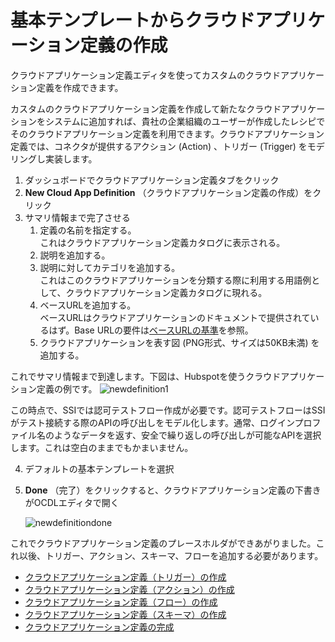 # 基本テンプレートからクラウドアプリケーション定義の作成

クラウドアプリケーション定義エディタを使ってカスタムのクラウドアプリケーション定義を作成できます。

カスタムのクラウドアプリケーション定義を作成して新たなクラウドアプリケーションをシステムに追加すれば、貴社の企業組織のユーザーが作成したレシピでそのクラウドアプリケーション定義を利用できます。クラウドアプリケーション定義では、コネクタが提供するアクション (Action) 、トリガー (Trigger) をモデリングし実装します。

1. ダッシュボードでクラウドアプリケーション定義タブをクリック
2. **New Cloud App Definition** （クラウドアプリケーション定義の作成）をクリック
3. サマリ情報まで完了させる
    1. 定義の名前を指定する。<br/>これはクラウドアプリケーション定義カタログに表示される。
    2. 説明を追加する。
    3. 説明に対してカテゴリを追加する。<br/>これはこのクラウドアプリケーションを分類する際に利用する用語例として、クラウドアプリケーション定義カタログに現れる。
    4. ベースURLを追加する。<br/>ベースURLはクラウドアプリケーションのドキュメントで提供されているはず。Base URLの要件は[ベースURLの基準](CustomCloudApp_2_2.md#ベースURLの基準)を参照。
    5. クラウドアプリケーションを表す図 (PNG形式、サイズは50KB未満) を追加する。

これでサマリ情報まで到達します。下図は、Hubspotを使うクラウドアプリケーション定義の例です。
![newdefinition1](https://docs.oracle.com/en/cloud/paas/self-service-integration-cloud/ssiag/img/newdefinition1.png)

この時点で、SSIでは認可テストフロー作成が必要です。認可テストフローはSSIがテスト接続する際のAPIの呼び出しをモデル化します。通常、ログインプロファイル名のようなデータを返す、安全で繰り返しの呼び出しが可能なAPIを選択します。これは空白のままでもかまいません。

4. デフォルトの基本テンプレートを選択
5. **Done** （完了）をクリックすると、クラウドアプリケーション定義の下書きがOCDLエディタで開く

    ![newdefinitiondone](https://docs.oracle.com/en/cloud/paas/self-service-integration-cloud/ssiag/img/newdefinitiondone.png)

これでクラウドアプリケーション定義のプレースホルダができあがりました。これ以後、トリガー、アクション、スキーマ、フローを追加する必要があります。

- [クラウドアプリケーション定義（トリガー）の作成](CustomCloudApp_3_2.md)
- [クラウドアプリケーション定義（アクション）の作成](CustomCloudApp_3_3.md)
- [クラウドアプリケーション定義（フロー）の作成](CustomCloudApp_3_4.md)
- [クラウドアプリケーション定義（スキーマ）の作成](CustomCloudApp_3_5.md)
- [クラウドアプリケーション定義の完成](CustomCloudApp_3_6.md)
